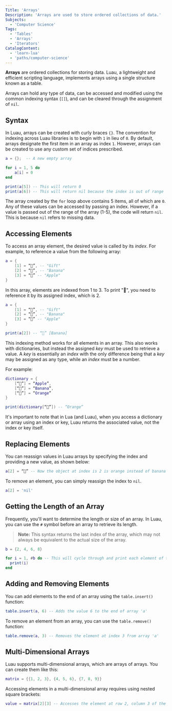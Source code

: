 ```yaml
---
Title: 'Arrays'
Description: 'Arrays are used to store ordered collections of data.'
Subjects:
  - 'Computer Science'
Tags:
  - 'Tables'
  - 'Arrays'
  - 'Iterators'
CatalogContent:
  - 'learn-lua'
  - 'paths/computer-science'
---
```


**Arrays** are ordered collections for storing data. Luau, a lightweight and efficient scripting language, implements arrays using a single structure known as a table.

Arrays can hold any type of data, can be accessed and modified using the common indexing syntax (`[]`), and can be cleared through the assignment of `nil`.

## Syntax

In Luau, arrays can be created with curly braces `{}`. The convention for indexing across Luau libraries is to begin with `1` in lieu of `0`. By default, arrays designate the first item in an array as index `1`. However, arrays can be created to use any custom set of indices prescribed.

```lua
a = {};  -- A new empty array

for i = 1, 5 do
    a[i] = 0
end

print(a[5]) -- This will return 0
print(a[6]) -- This will return nil because the index is out of range
```

The array created by the `for` loop above contains 5 items, all of which are `0`. Any of these values can be accessed by passing an index. However, if a value is passed out of the range of the array (1-5), the code will return `nil`. This is because `nil` refers to missing data.

## Accessing Elements

To access an array element, the desired value is called by its _index_. For example, to reference a value from the following array:

```lua
a = {
    [1] = “🎁”, -- "Gift"
    [2] = “🍌”, -- "Banana"
    [3] = “🍎” -- "Apple"
}
```

In this array, elements are indexed from 1 to 3. To print "🍌", you need to reference it by its assigned index, which is 2.

```lua
a = {
    [1] = “🎁”, -- "Gift"
    [2] = “🍌”, -- "Banana"
    [3] = “🍎” -- "Apple"
}

print(a[2]) -- “🍌” [Banana]
```

This indexing method works for all elements in an array. This also works with dictionaries, but instead the assigned _key_ must be used to retrieve a value. A _key_ is essentially an _index_ with the only difference being that a _key_ may be assigned as any type, while an _index_ must be a number.

For example:

```lua
dictionary = {
    [“🍎”] = “Apple”,
    [“🍌”] = “Banana”,
    [“🍊”] = “Orange”
}

print(dictionary[“🍊”]) -- “Orange”
```

It's important to note that in Lua (and Luau), when you access a dictionary or array using an index or key, Luau returns the associated value, not the index or key itself.

## Replacing Elements

You can reassign values in Luau arrays by specifying the index and providing a new value, as shown below:

```lua
a[2] = “🍊” -- Now the object at index is 2 is orange instead of banana
```

To remove an element, you can simply reassign the index to `nil`.

```lua
a[2] = 'nil'
```

## Getting the Length of an Array

Frequently, you'll want to determine the length or size of an array. In Luau, you can use the `#` symbol before an array to retrieve its length.

> **Note:** This syntax returns the last index of the array, which may not always be equivalent to the actual size of the array.

```lua
b = {2, 4, 6, 8}

for i = 1, #b do -- This will cycle through and print each element of the array
  print(i)
end
```

## Adding and Removing Elements

You can add elements to the end of an array using the `table.insert()` function:

```lua
table.insert(a, 6) -- Adds the value 6 to the end of array 'a'
```

To remove an element from an array, you can use the `table.remove()` function:

```lua
table.remove(a, 3) -- Removes the element at index 3 from array 'a'
```

## Multi-Dimensional Arrays

Luau supports multi-dimensional arrays, which are arrays of arrays. You can create them like this:

```lua
matrix = {{1, 2, 3}, {4, 5, 6}, {7, 8, 9}}
```

Accessing elements in a multi-dimensional array requires using nested square brackets:

```lua
value = matrix[2][3] -- Accesses the element at row 2, column 3 of the matrix
```
